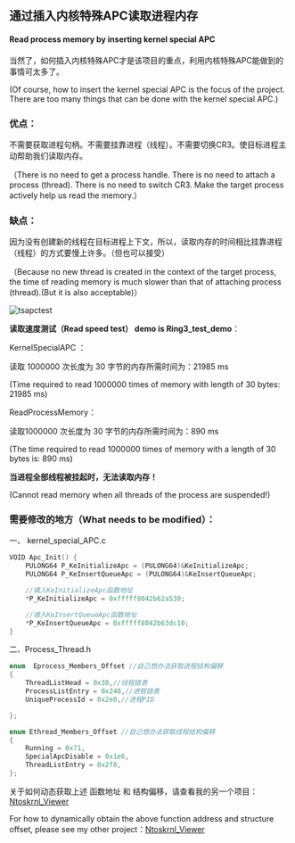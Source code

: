 ## 通过插入内核特殊APC读取进程内存

#### Read process memory by inserting kernel special APC

当然了，如何插入内核特殊APC才是该项目的重点，利用内核特殊APC能做到的事情可太多了。

(Of course, how to insert the kernel special APC is the focus of the project. There are too many things that can be done with the kernel special APC.)

### 优点：

不需要获取进程句柄。不需要挂靠进程（线程）。不需要切换CR3。使目标进程主动帮助我们读取内存。

（There is no need to get a process handle. There is no need to attach a process (thread). There is no need to switch CR3. Make the target process actively help us read the memory.）

### 缺点：

因为没有创建新的线程在目标进程上下文，所以，读取内存的时间相比挂靠进程（线程）的方式要慢上许多。（但也可以接受）

（Because no new thread is created in the context of the target process, the time of reading memory is much slower than that of attaching process (thread).(But it is also acceptable)）

![tsapctest](https://github.com/IcEy-999/Kernel-Special-APC-ReadProcessMemory/blob/main/Test%20picture/tsapctest.png)

**读取速度测试（Read speed test）  demo is Ring3_test_demo**：

KernelSpecialAPC ：

读取 1000000 次长度为 30 字节的内存所需时间为：21985 ms

(Time required to read 1000000 times of memory with length of 30 bytes: 21985 ms)

ReadProcessMemory：

读取1000000 次长度为 30 字节的内存所需时间为：890 ms

(The time required to read 1000000 times of memory with a length of 30 bytes is: 890 ms)



**当进程全部线程被挂起时，无法读取内存！**

(Cannot read memory when all threads of the process are suspended!)



### **需要修改的地方（What needs to be modified）**：

一、 kernel_special_APC.c

```c
VOID Apc_Init() {
	PULONG64 P_KeInitializeApc = (PULONG64)&KeInitializeApc;
	PULONG64 P_KeInsertQueueApc = (PULONG64)&KeInsertQueueApc;

	//填入KeInitializeApc函数地址
	*P_KeInitializeApc = 0xfffff8042b62a530;

	//填入KeInsertQueueApc函数地址
	*P_KeInsertQueueApc = 0xfffff8042b63dc10;
}
```

二、Process_Thread.h

```c
enum  Eprocess_Members_Offset //自己想办法获取进程结构偏移
{
	ThreadListHead = 0x30,//线程链表
	ProcessListEntry = 0x240,//进程链表
	UniqueProcessId = 0x2e0,//进程PID

};

enum Ethread_Members_Offset //自己想办法获取线程结构偏移
{
	Running = 0x71,
	SpecialApcDisable = 0x1e6,
	ThreadListEntry = 0x2f8,
};
```

关于如何动态获取上述 函数地址 和 结构偏移，请查看我的另一个项目：[Ntoskrnl_Viewer](https://github.com/IcEy-999/Ntoskrnl_Viewer)

For how to dynamically obtain the above function address and structure offset, please see my other project：[Ntoskrnl_Viewer](https://github.com/IcEy-999/Ntoskrnl_Viewer)



